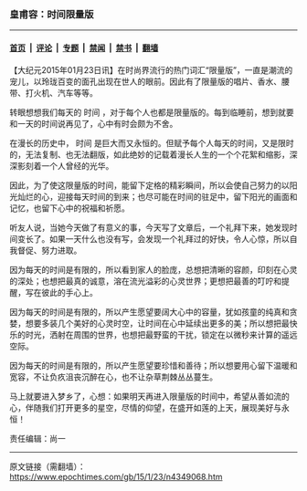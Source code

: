 ### 皇甫容：时间限量版

---

#### [首页](../../../..?n4349068) &nbsp;|&nbsp; [评论](../../../../../epoch-comment?n4349068) &nbsp;|&nbsp; [专题](../../../../../epoch-special?n4349068) &nbsp;|&nbsp; [禁闻](../../../../../epoch-news?n4349068) &nbsp;|&nbsp; [禁书](../../../../../books?n4349068) &nbsp;|&nbsp; [翻墙](https://github.com/gfw-breaker/nogfw/blob/master/README.md?n4349068)


<div class="post_content" id="artbody" itemprop="articleBody">
 <!-- article content begin -->
 <p>
  【大纪元2015年01月23日讯】在时尚界流行的热门词汇“限量版”，一直是潮流的宠儿，以玲珑百变的面孔出现在世人的眼前。因此有了限量版的唱片、香水、腰带、打火机、汽车等等。
 </p>
 <p>
  转眼想想我们每天的
  <ok href="https://www.epochtimes.com/gb/tag/%E6%97%B6%E9%97%B4.html">
   时间
  </ok>
  ，对于每个人也都是限量版的。每到临睡前，想到就要和一天的时间说再见了，心中有时会颇为不舍。
 </p>
 <p>
  在漫长的历史中，
  <ok href="https://www.epochtimes.com/gb/tag/%E6%97%B6%E9%97%B4.html">
   时间
  </ok>
  是巨大而又永恒的。但赋予每个人每天的时间，又是限时的，无法复制、也无法翻版，如此绝妙的记载着漫长人生的一个个花絮和缩影，深深影刻着一个人曾经的光华。
 </p>
 <p>
  因此，为了使这限量版的时间，能留下定格的精彩瞬间，所以会使自己努力的以阳光灿烂的心，迎接每天时间的到来；也尽可能在时间的驻足中，留下阳光的画面和记忆，也留下心中的祝福和祈愿。
 </p>
 <p>
  听友人说，当她今天做了有意义的事，今天写了文章后，一个礼拜下来，她发现时间变长了。如果一天什么也没有写，会发现一个礼拜过的好快，令人心惊，所以自我督促、努力进取。
 </p>
 <p>
  因为每天的时间是有限的，所以看到家人的脸庞，总想把清晰的容颜，印刻在心灵的深处；也想把最真的诚意，溶在流光溢彩的心灵世界；更想把最善的叮咛和提醒，写在彼此的手心上。
 </p>
 <p>
  因为每天的时间是有限的，所以产生愿望要阔大心中的容量，犹如孩童的纯真和贪婪，想要多装几个美好的心灵时空，让时间在心中延续出更多的美；所以想把最快乐的时光，洒射在周围的世界，也想把最野蛮的干扰，锁定在以微秒来计算的遥远空际。
 </p>
 <p>
  因为每天的时间是有限的，所以产生愿望要珍惜和善待；所以想要用心留下温暖和宽容，不让负疚沮丧沉醉在心，也不让杂草荆棘丛丛蔓生。
 </p>
 <p>
  马上就要进入梦乡了，心想：如果明天再进入限量版的时间中，希望从善如流的心，伴随我们打开更多的星空，尽情的仰望，在盛开如莲的上天，展现美好与永恒！
 </p>
 <p>
  责任编辑：尚一
 </p>
 <!-- article content end -->
 <div id="below_article_ad">
 </div>
</div>


---

原文链接（需翻墙）：https://www.epochtimes.com/gb/15/1/23/n4349068.htm